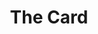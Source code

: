 ---
title: "The Card"
year: 1952
rating: 3
stars: "★★★"
rewatched: false
permalink: "the-card"
watched_on: 2023-03-25
---
